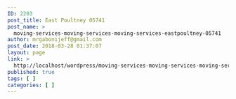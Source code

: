 ```yaml
---
ID: 2203
post_title: East Poultney 05741
post_name: >
  moving-services-moving-services-moving-services-eastpoultney-05741
author: mrgabonijeff@gmail.com
post_date: 2018-03-28 01:37:07
layout: page
link: >
  http://localhost/wordpress/moving-services-moving-services-moving-services-eastpoultney-05741/
published: true
tags: [ ]
categories: [ ]
---
```

